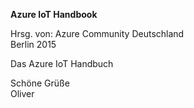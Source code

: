 ﻿<b>Azure IoT Handbook</b>

Hrsg. von: Azure Community Deutschland<br> 
Berlin 2015

Das Azure IoT Handbuch

Schöne Grüße<br>
Oliver

